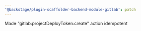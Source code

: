 ```yaml
---
'@backstage/plugin-scaffolder-backend-module-gitlab': patch
---
```


Made "gitlab:projectDeployToken:create" action idempotent
